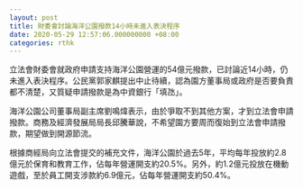 ```yaml
---
layout: post
title: 財委會討論海洋公園撥款14小時未進入表決程序
date: 2020-05-29 12:57:06.000000000 +08:00
categories: rthk
---
```


立法會財委會就政府申請支持海洋公園營運的54億元撥款，已討論近14小時，仍未進入表決程序。公民黨郭家麒提出中止待續，認為園方董事局或政府是否要負責都不清楚，又質疑申請撥款是為中資銀行「填氹」。

海洋公園公司董事局副主席劉鳴煒表示，由於爭取不到其他方案，才到立法會申請撥款。商務及經濟發展局局長邱騰華說，不希望園方要周而復始到立法會申請撥款，期望做到開源節流。 

根據商經局向立法會提交的補充文件，海洋公園於過去5年，平均每年投放約2.8億元於保育和教育工作，佔每年營運開支約20.5%。另外，約1.2億元投放在機動遊戲，至於員工開支涉款約6.9億元，佔每年營運開支約50.4%。
